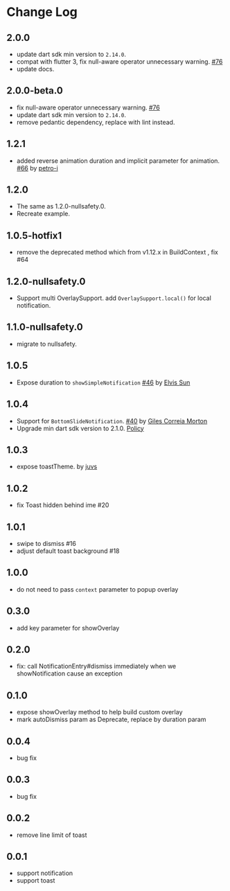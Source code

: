 # Change Log

## 2.0.0

* update dart sdk min version to `2.14.0`.
* compat with flutter 3, fix null-aware operator unnecessary warning. [#76](https://github.com/boyan01/overlay_support/issues/76)
* update docs.

## 2.0.0-beta.0

* fix null-aware operator unnecessary warning. [#76](https://github.com/boyan01/overlay_support/issues/76)
* update dart sdk min version to `2.14.0`.
* remove pedantic dependency, replace with lint instead.

## 1.2.1

* added reverse animation duration and implicit parameter for
  animation. [#66](https://github.com/boyan01/overlay_support/pull/66)
  by [petro-i](https://github.com/petro-i)

## 1.2.0

* The same as 1.2.0-nullsafety.0.
* Recreate example.

## 1.0.5-hotfix1

* remove the deprecated method which from v1.12.x in BuildContext , fix #64

## 1.2.0-nullsafety.0

* Support multi OverlaySupport. add `OverlaySupport.local()` for local notification.

## 1.1.0-nullsafety.0

* migrate to nullsafety.

## 1.0.5

* Expose duration
  to `showSimpleNotification` [#46](https://github.com/boyan01/overlay_support/pull/46)
  by [Elvis Sun](https://github.com/elvisun)

## 1.0.4

* Support for `BottomSlideNotification`. [#40](https://github.com/boyan01/overlay_support/pull/40)
  by [Giles Correia Morton](https://github.com/gilescm)
* Upgrade min dart sdk version to
  2.1.0. [Policy](https://dart.dev/tools/pub/publishing#publishing-prereleases)

## 1.0.3

* expose toastTheme. by [juvs](https://github.com/juvs)

## 1.0.2

* fix Toast hidden behind ime #20

## 1.0.1

* swipe to dismiss #16
* adjust default toast background #18

## 1.0.0

* do not need to pass `context` parameter to popup overlay

## 0.3.0

* add key parameter for showOverlay

## 0.2.0

* fix: call NotificationEntry#dismiss immediately when we showNotification cause an exception

## 0.1.0

* expose showOverlay method to help build custom overlay
* mark autoDismiss param as Deprecate, replace by duration param

## 0.0.4

* bug fix

## 0.0.3

* bug fix

## 0.0.2

* remove line limit of toast

## 0.0.1

* support notification
* support toast

